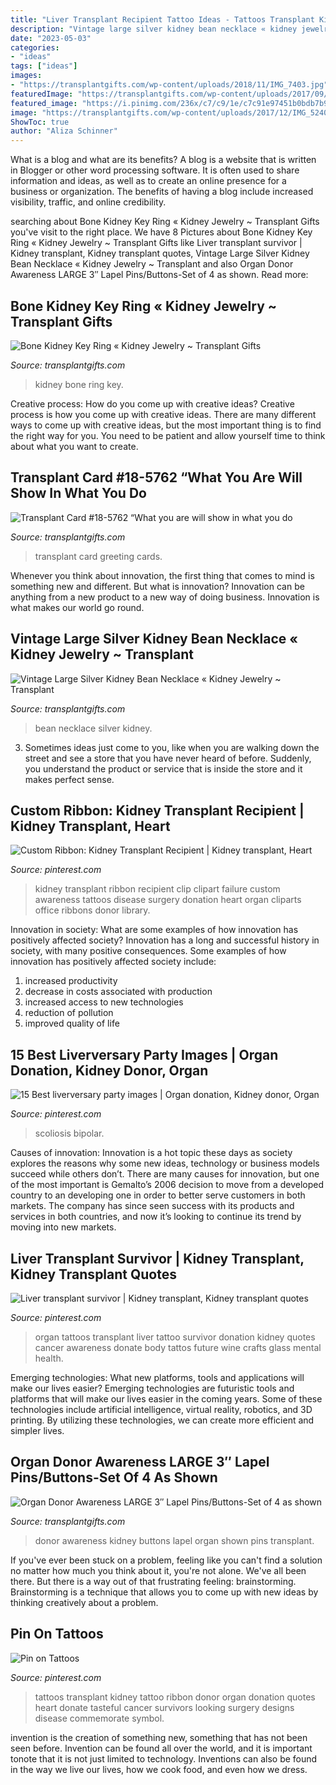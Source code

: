 ```yaml
---
title: "Liver Transplant Recipient Tattoo Ideas - Tattoos Transplant Kidney Tattoo Ribbon Donor Organ Donation Quotes Heart Donate Tasteful Cancer Survivors Looking Surgery Designs Disease Commemorate Symbol"
description: "Vintage large silver kidney bean necklace « kidney jewelry ~ transplant"
date: "2023-05-03"
categories:
- "ideas"
tags: ["ideas"]
images:
- "https://transplantgifts.com/wp-content/uploads/2018/11/IMG_7403.jpg"
featuredImage: "https://transplantgifts.com/wp-content/uploads/2017/09/IMG_1428.jpg"
featured_image: "https://i.pinimg.com/236x/c7/c9/1e/c7c91e97451b0bdb7b997d5d0807c332--custom-ribbon-liver-cancer.jpg"
image: "https://transplantgifts.com/wp-content/uploads/2017/12/IMG_5240.jpg"
ShowToc: true
author: "Aliza Schinner"
---
```



What is a blog and what are its benefits?
A blog is a website that is written in Blogger or other word processing software. It is often used to share information and ideas, as well as to create an online presence for a business or organization. The benefits of having a blog include increased visibility, traffic, and online credibility.

	

		
searching about Bone Kidney Key Ring « Kidney Jewelry ~ Transplant Gifts you've visit to the right place. We have 8 Pictures about Bone Kidney Key Ring « Kidney Jewelry ~ Transplant Gifts like Liver transplant survivor | Kidney transplant, Kidney transplant quotes, Vintage Large Silver Kidney Bean Necklace « Kidney Jewelry ~ Transplant and also Organ Donor Awareness LARGE 3″ Lapel Pins/Buttons-Set of 4 as shown. Read more:
		
    
## Bone Kidney Key Ring « Kidney Jewelry ~ Transplant Gifts

<img loading=lazy src="https://transplantgifts.com/wp-content/uploads/2017/09/IMG_1428.jpg" onerror="this.onerror=null;this.src='https://tse3.mm.bing.net/th?id=OIP.R1_u8WSkp3WrZ_qIJ9u5NgHaJ4&amp;pid=15.1';" alt="Bone Kidney Key Ring « Kidney Jewelry ~ Transplant Gifts">

_Source: transplantgifts.com_

>kidney bone ring key. 

	

Creative process: How do you come up with creative ideas?
Creative process is how you come up with creative ideas. There are many different ways to come up with creative ideas, but the most important thing is to find the right way for you. You need to be patient and allow yourself time to think about what you want to create.

    
## Transplant Card #18-5762 “What You Are Will Show In What You Do

<img loading=lazy src="https://transplantgifts.com/wp-content/uploads/2017/09/5762_1_360.jpg" onerror="this.onerror=null;this.src='https://tse4.mm.bing.net/th?id=OIP.7Cb_uXhtkQxsPfj54zSOJQAAAA&amp;pid=15.1';" alt="Transplant Card #18-5762 “What you are will show in what you do">

_Source: transplantgifts.com_

>transplant card greeting cards. 

	

Whenever you think about innovation, the first thing that comes to mind is something new and different. But what is innovation? Innovation can be anything from a new product to a new way of doing business. Innovation is what makes our world go round.

    
## Vintage Large Silver Kidney Bean Necklace « Kidney Jewelry ~ Transplant

<img loading=lazy src="https://transplantgifts.com/wp-content/uploads/2017/12/IMG_5240.jpg" onerror="this.onerror=null;this.src='https://tse1.mm.bing.net/th?id=OIP._1xNnT_lZjNRT9QVyIL2QQHaJ4&amp;pid=15.1';" alt="Vintage Large Silver Kidney Bean Necklace « Kidney Jewelry ~ Transplant">

_Source: transplantgifts.com_

>bean necklace silver kidney. 

	

3. Sometimes ideas just come to you, like when you are walking down the street and see a store that you have never heard of before. Suddenly, you understand the product or service that is inside the store and it makes perfect sense.

    
## Custom Ribbon: Kidney Transplant Recipient | Kidney Transplant, Heart

<img loading=lazy src="https://i.pinimg.com/originals/1a/55/0e/1a550e117c24ef78fdfd25c9a6580c3c.png" onerror="this.onerror=null;this.src='https://tse4.mm.bing.net/th?id=OIP.p366T_W5MdoYIZG0CcoYeAAAAA&amp;pid=15.1';" alt="Custom Ribbon: Kidney Transplant Recipient | Kidney transplant, Heart">

_Source: pinterest.com_

>kidney transplant ribbon recipient clip clipart failure custom awareness tattoos disease surgery donation heart organ cliparts office ribbons donor library. 

	

Innovation in society: What are some examples of how innovation has positively affected society?
Innovation has a long and successful history in society, with many positive consequences. Some examples of how innovation has positively affected society include: 
1. increased productivity 
2. decrease in costs associated with production 
3. increased access to new technologies 
4. reduction of pollution 
5. improved quality of life 

    
## 15 Best Liverversary Party Images | Organ Donation, Kidney Donor, Organ

<img loading=lazy src="https://i.pinimg.com/236x/c7/c9/1e/c7c91e97451b0bdb7b997d5d0807c332--custom-ribbon-liver-cancer.jpg" onerror="this.onerror=null;this.src='https://tse3.mm.bing.net/th?id=OIP.1z2ZQ_gIdR2xXiTi8NsHIwAAAA&amp;pid=15.1';" alt="15 Best liverversary party images | Organ donation, Kidney donor, Organ">

_Source: pinterest.com_

>scoliosis bipolar. 

	

Causes of innovation:
Innovation is a hot topic these days as society explores the reasons why some new ideas, technology or business models succeed while others don’t. There are many causes for innovation, but one of the most important is Gemalto’s 2006 decision to move from a developed country to an developing one in order to better serve customers in both markets. The company has since seen success with its products and services in both countries, and now it’s looking to continue its trend by moving into new markets.

    
## Liver Transplant Survivor | Kidney Transplant, Kidney Transplant Quotes

<img loading=lazy src="https://i.pinimg.com/originals/5e/d6/00/5ed60008b4af406b39e97a199730ae5b.jpg" onerror="this.onerror=null;this.src='https://tse2.mm.bing.net/th?id=OIP.SpMpAt8As_P6KWsTp7cMAgHaJ4&amp;pid=15.1';" alt="Liver transplant survivor | Kidney transplant, Kidney transplant quotes">

_Source: pinterest.com_

>organ tattoos transplant liver tattoo survivor donation kidney quotes cancer awareness donate body tattos future wine crafts glass mental health. 

	

Emerging technologies: What new platforms, tools and applications will make our lives easier?
Emerging technologies are futuristic tools and platforms that will make our lives easier in the coming years. Some of these technologies include artificial intelligence, virtual reality, robotics, and 3D printing. By utilizing these technologies, we can create more efficient and simpler lives.

    
## Organ Donor Awareness LARGE 3″ Lapel Pins/Buttons-Set Of 4 As Shown

<img loading=lazy src="https://transplantgifts.com/wp-content/uploads/2018/11/IMG_7403.jpg" onerror="this.onerror=null;this.src='https://tse1.mm.bing.net/th?id=OIP.86qVp0aoYJ3NK_jBpSi3wAHaJ4&amp;pid=15.1';" alt="Organ Donor Awareness LARGE 3″ Lapel Pins/Buttons-Set of 4 as shown">

_Source: transplantgifts.com_

>donor awareness kidney buttons lapel organ shown pins transplant. 

	

If you've ever been stuck on a problem, feeling like you can't find a solution no matter how much you think about it, you're not alone. We've all been there. But there is a way out of that frustrating feeling: brainstorming. Brainstorming is a technique that allows you to come up with new ideas by thinking creatively about a problem.

    
## Pin On Tattoos

<img loading=lazy src="https://i.pinimg.com/originals/28/f2/37/28f237da75a18160202abd08e0189e03.jpg" onerror="this.onerror=null;this.src='https://tse4.mm.bing.net/th?id=OIP.HKhwQVHSuwJZxFordWKDpAHaJ4&amp;pid=15.1';" alt="Pin on Tattoos">

_Source: pinterest.com_

>tattoos transplant kidney tattoo ribbon donor organ donation quotes heart donate tasteful cancer survivors looking surgery designs disease commemorate symbol. 

	

invention is the creation of something new, something that has not been seen before. Invention can be found all over the world, and it is important tonote that it is not just limited to technology. Inventions can also be found in the way we live our lives, how we cook food, and even how we dress.

